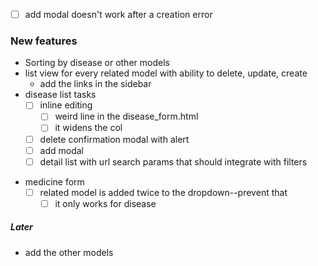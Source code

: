 - [ ] add modal doesn't work after a creation error
      
      
### New features
- Sorting by disease or other models
- list view for every related model with ability to delete, update, create
	- add the links in the sidebar
- disease list tasks
	 - [ ]  inline editing
		 - [ ] weird line in the disease_form.html
		 - [ ] it widens the col
	 - [ ] delete confirmation modal with alert
	 - [ ] add modal
	 - [ ] detail list with url search params that should integrate with filters
* medicine form
	 - [ ] related model is added twice to the dropdown--prevent that
		 - [ ] it only works for disease

##### Later
* add the other models 